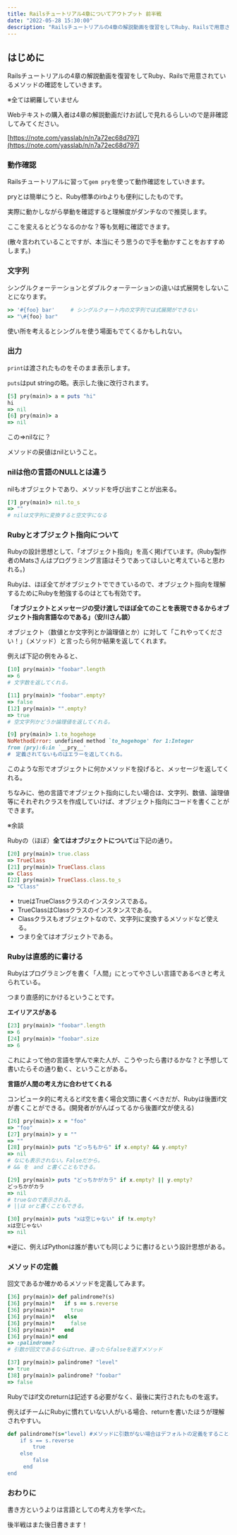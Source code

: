 ```yaml
---
title: Railsチュートリアル4章についてアウトプット 前半戦
date: "2022-05-28 15:30:00"
description: "Railsチュートリアルの4章の解説動画を復習をしてRuby、Railsで用意されているメソッドの確認をしていきます.."
---
```


## はじめに

Railsチュートリアルの4章の解説動画を復習をしてRuby、Railsで用意されているメソッドの確認をしていきます。

※全ては網羅していません

Webテキストの購入者は4章の解説動画だけお試しで見れるらしいので是非確認してみてください。

[https://note.com/yasslab/n/n7a72ec68d797](https://note.com/yasslab/n/n7a72ec68d797)

### 動作確認

Railsチュートリアルに習って`gem pry`を使って動作確認をしていきます。

pryとは簡単にうと、Ruby標準のirbよりも便利にしたものです。

実際に動かしながら挙動を確認すると理解度がダンチなので推奨します。

ここを変えるとどうなるのかな？等も気軽に確認できます。

(散々言われていることですが、本当にそう思うので手を動かすことをおすすめします。)

### 文字列

シングルクォーテーションとダブルクォーテーションの違いは式展開をしないことになります。

```ruby
>> '#{foo} bar'     # シングルクォート内の文字列では式展開ができない
=> "\#{foo} bar"
```

使い所を考えるとシングルを使う場面もでてくるかもしれない。

### 出力

`print`は渡されたものをそのまま表示します。

`puts`はput stringの略。表示した後に改行されます。

```ruby
[5] pry(main)> a = puts "hi"
hi
=> nil
[6] pry(main)> a
=> nil
```

この⇒nilなに？

メソッドの戻値はnilということ。

### nilは他の言語のNULLとは違う

nilもオブジェクトであり、メソッドを呼び出すことが出来る。

```ruby
[7] pry(main)> nil.to_s
=> ""
# nilは文字列に変換すると空文字になる
```

### Rubyとオブジェクト指向について

Rubyの設計思想として、「オブジェクト指向」を高く掲げています。(Ruby製作者のMatsさんはプログラミング言語はそうであってほしいと考えていると思われる。)

Rubyは、ほぼ全てがオブジェクトでできているので、オブジェクト指向を理解するためにRubyを勉強するのはとても有効です。

**「オブジェクトとメッセージの受け渡しでほぼ全てのことを表現できるからオブジェクト指向言語なのである」（安川さん談）**

オブジェクト（数値とか文字列とか論理値とか）に対して「これやってください！」（メソッド）と言ったら何か結果を返してくれます。

例えば下記の例をみると、

```ruby
[10] pry(main)> "foobar".length
=> 6
# 文字数を返してくれる。

[11] pry(main)> "foobar".empty?
=> false
[12] pry(main)> "".empty?
=> true
# 空文字列かどうか論理値を返してくれる。

[9] pry(main)> 1.to_hogehoge
NoMethodError: undefined method `to_hogehoge' for 1:Integer
from (pry):6:in `__pry__'
#　定義されてないものはエラーを返してくれる。
```

このような形でオブジェクトに何かメソッドを投げると、メッセージを返してくれる。

ちなみに、他の言語でオブジェクト指向にしたい場合は、文字列、数値、論理値等にそれぞれクラスを作成していけば、オブジェクト指向にコードを書くことができます。

※余談

Rubyの（ほぼ）**全てはオブジェクトについて**は下記の通り。

```ruby
[20] pry(main)> true.class
=> TrueClass
[21] pry(main)> TrueClass.class
=> Class
[22] pry(main)> TrueClass.class.to_s
=> "Class"
```

- trueはTrueClassクラスのインスタンスである。
- TrueClassはClassクラスのインスタンスである。
- Classクラスもオブジェクトなので、文字列に変換するメソッドなど使える。
- つまり全てはオブジェクトである。

### Rubyは直感的に書ける

Rubyはプログラミングを書く「人間」にとってやさしい言語であるべきと考えられている。

つまり直感的にかけるということです。

**エイリアスがある**

```ruby
[23] pry(main)> "foobar".length
=> 6
[24] pry(main)> "foobar".size
=> 6
```

これによって他の言語を学んで来た人が、こうやったら書けるかな？と予想して書いたらその通り動く、ということがある。

**言語が人間の考え方に合わせてくれる**

コンピュータ的に考えるとif文を書く場合文頭に書くべきだが、Rubyは後置if文が書くことができる。(開発者ががんばってるから後置if文が使える)

```ruby
[26] pry(main)> x = "foo"
=> "foo"
[27] pry(main)> y = ""
=> ""
[28] pry(main)> puts "どっちもから" if x.empty? && y.empty?
=> nil
# なにも表示されない。Falseだから。
# && を　and と書くこともできる。

[29] pry(main)> puts "どっちかがカラ" if x.empty? || y.empty?
どっちかがカラ
=> nil
# trueなので表示される。
# ||は orと書くこともできる。

[30] pry(main)> puts "xは空じゃない" if !x.empty?
xは空じゃない
=> nil
```

※逆に、例えばPythonは誰が書いても同じように書けるという設計思想がある。

### メソッドの定義

回文であるか確かめるメソッドを定義してみます。

```ruby
[36] pry(main)> def palindrome?(s)
[36] pry(main)*   if s == s.reverse
[36] pry(main)*     true
[36] pry(main)*   else
[36] pry(main)*     false
[36] pry(main)*   end
[36] pry(main)* end
=> :palindrome?
# 引数が回文であるならばtrue、違ったらfalseを返すメソッド
```

```ruby
[37] pry(main)> palindrome? "level"
=> true
[38] pry(main)> palindrome? "foobar"
=> false
```

Rubyではif文のreturnは記述する必要がなく、最後に実行されたものを返す。

例えばチームにRubyに慣れていない人がいる場合、returnを書いたほうが理解されやすい。

```ruby
def palindrome?(s="level) #メソッドに引数がない場合はデフォルトの定義をすることもできる。
	if s == s.reverse
		true
	else
		false
	 end
end
```

### おわりに

書き方というよりは言語としての考え方を学べた。

後半戦はまた後日書きます！
